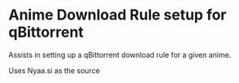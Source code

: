 # Anime Download Rule setup for qBittorrent

Assists in setting up a qBittorrent download rule for a given anime.

Uses Nyaa.si as the source